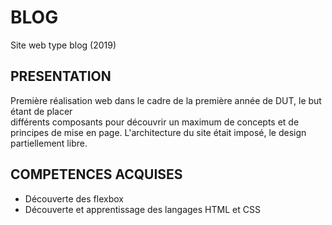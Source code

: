 # BLOG
Site web type blog   (2019)

## PRESENTATION

Première réalisation web dans le cadre de la première année de DUT, le but étant de placer  
différents composants pour découvrir un maximum de concepts et de principes de mise en page. 
L'architecture du site était imposé, le design partiellement libre.


## COMPETENCES ACQUISES

* Découverte des flexbox
* Découverte et apprentissage des langages HTML et CSS
